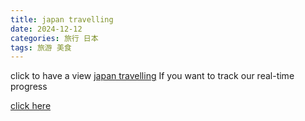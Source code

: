 ```yaml
---
title: japan travelling
date: 2024-12-12
categories: 旅行 日本
tags: 旅游 美食
---
```

 click to have a view
[japan travelling](/日本旅游.pdf/)
 If you want to track our real-time progress

[click here](https://docs.qq.com/doc/DSlVHQ0ZaRWNQbHpl)


